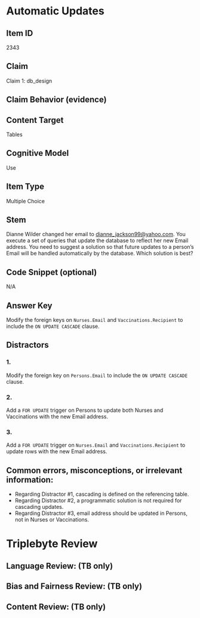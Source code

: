 # Automatic Updates

## Item ID
2343

## Claim
Claim 1: db_design

## Claim Behavior (evidence)

## Content Target
Tables

## Cognitive Model
Use

## Item Type
Multiple Choice

## Stem
Dianne Wilder changed her email to dianne_jackson99@yahoo.com. You execute a set of queries that update the database to reflect her new Email address. You need to suggest a solution so that future updates to a person’s Email will be handled automatically by the database. Which solution is best?

## Code Snippet (optional)
N/A

## Answer Key
Modify the foreign keys on `Nurses.Email` and `Vaccinations.Recipient` to include the `ON UPDATE CASCADE` clause.

## Distractors
### 1.
Modify the foreign key on `Persons.Email` to include the `ON UPDATE CASCADE` clause.

### 2.
Add a `FOR UPDATE` trigger on Persons to update both Nurses and Vaccinations with the new Email address.

### 3.
Add a `FOR UPDATE` trigger on `Nurses.Email` and `Vaccinations.Recipient` to update rows with the new Email address.

## Common errors, misconceptions, or irrelevant information:
- Regarding Distractor #1, cascading is defined on the referencing table.
- Regarding Distractor #2, a programmatic solution is not required for cascading updates.
- Regarding Distractor #3, email address should be updated in Persons, not in Nurses or Vaccinations.

# Triplebyte Review


## Language Review: (TB only)


## Bias and Fairness Review: (TB only)


## Content Review: (TB only)

